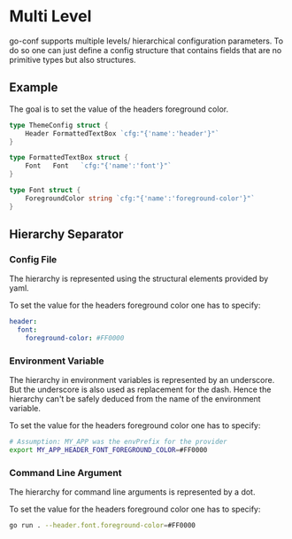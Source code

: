 # Multi Level

go-conf supports multiple levels/ hierarchical configuration parameters. To do so one can just define a config structure that contains fields that are no primitive types but also structures.

## Example

The goal is to set the value of the headers foreground color.

```go
type ThemeConfig struct {
    Header FormattedTextBox `cfg:"{'name':'header'}"`
}

type FormattedTextBox struct {
    Font   Font   `cfg:"{'name':'font'}"`
}

type Font struct {
    ForegroundColor string `cfg:"{'name':'foreground-color'}"`
}
```

## Hierarchy Separator

### Config File

The hierarchy is represented using the structural elements provided by yaml.

To set the value for the headers foreground color one has to specify:

```yaml
header:
  font:
    foreground-color: #FF0000
```

### Environment Variable

The hierarchy in environment variables is represented by an underscore. But the underscore is also used as replacement for the dash. Hence the hierarchy can't be safely deduced from the name of the environment variable.

To set the value for the headers foreground color one has to specify:

```bash
# Assumption: MY_APP was the envPrefix for the provider
export MY_APP_HEADER_FONT_FOREGROUND_COLOR=#FF0000
```

### Command Line Argument

The hierarchy for command line arguments is represented by a dot.

To set the value for the headers foreground color one has to specify:

```bash
go run . --header.font.foreground-color=#FF0000
```
